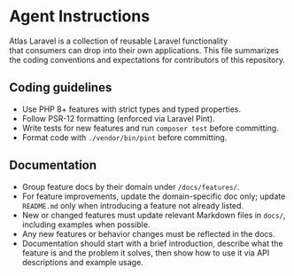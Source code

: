 # Agent Instructions

Atlas Laravel is a collection of reusable Laravel functionality  
that consumers can drop into their own applications. This file summarizes the
coding conventions and expectations for contributors of this repository.

## Coding guidelines

- Use PHP 8+ features with strict types and typed properties.
- Follow PSR-12 formatting (enforced via Laravel Pint).
- Write tests for new features and run `composer test` before committing.
- Format code with `./vendor/bin/pint` before committing.

## Documentation
- Group feature docs by their domain under `/docs/features/`.
- For feature improvements, update the domain-specific doc only; update `README.md` only when introducing a feature not already listed.
- New or changed features must update relevant Markdown files in `docs/`, including examples when possible.
- Any new features or behavior changes must be reflected in the docs.
- Documentation should start with a brief introduction, describe what the feature is and the problem it solves, then show how to use it via API descriptions and example usage.
